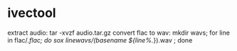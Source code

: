 # ivectool
extract audio: tar -xvzf audio.tar.gz
convert flac to wav: mkdir wavs; for line in flac/*.flac; do sox $line wavs/$(basename ${line%.*}).wav ; done
